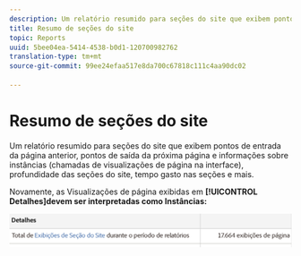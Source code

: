 ```yaml
---
description: Um relatório resumido para seções do site que exibem pontos de entrada da página anterior, pontos de saída da próxima página e informações sobre instâncias (chamadas de visualizações de página na interface), profundidade das seções do site, tempo gasto nas seções e mais.
title: Resumo de seções do site
topic: Reports
uuid: 5bee04ea-5414-4538-b0d1-120700982762
translation-type: tm+mt
source-git-commit: 99ee24efaa517e8da700c67818c111c4aa90dc02

---
```



# Resumo de seções do site

Um relatório resumido para seções do site que exibem pontos de entrada da página anterior, pontos de saída da próxima página e informações sobre instâncias (chamadas de visualizações de página na interface), profundidade das seções do site, tempo gasto nas seções e mais.

Novamente, as Visualizações de página exibidas em **[!UICONTROL Detalhes]devem ser interpretadas como Instâncias:**

![](assets/site_sec_summ.png)

